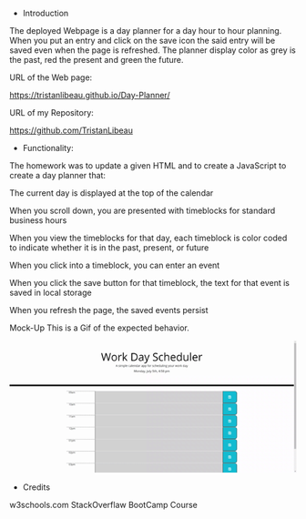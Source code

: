 * Introduction

The deployed Webpage is a day planner for a day hour to hour planning. When you put an entry and click on the save icon the said entry will be saved even when the page is refreshed. The planner display color as grey is the past, red the present and green the future.

URL of the Web page:

https://tristanlibeau.github.io/Day-Planner/

URL of my Repository:

https://github.com/TristanLibeau

* Functionality:

The homework was to update a given HTML and to create a JavaScript to create a day planner that:

The current day is displayed at the top of the calendar

When you scroll down, you are presented with timeblocks for standard business hours

When you view the timeblocks for that day, each timeblock is color coded to indicate whether it is in the past, present, or future

When you click into a timeblock, you can enter an event

When you click the save button for that timeblock, the text for that event is saved in local storage

When you refresh the page, the saved events persist


Mock-Up
This is a Gif of the expected behavior.


![mock-up](./assets/gif/work-day.gif)

* Credits

w3schools.com
StackOverflaw
BootCamp Course